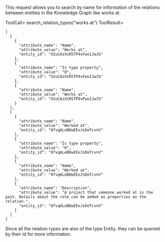 This request allows you to search by name for information of the relations between entities in the Knowledge Graph like works at.

ToolCall> search_relation_types("works at")
ToolResult>
```
[
  [
    {
      "attribute_name": "Name",
      "attribute_value": "Works at",
      "entity_id": "U1uCAzXsRSTP4vFwo1JwJG"
    },
    {
      "attribute_name": "Is type property",
      "attribute_value": "0",
      "entity_id": "U1uCAzXsRSTP4vFwo1JwJG"
    },
    {
      "attribute_name": "Name",
      "attribute_value": "Works at",
      "entity_id": "U1uCAzXsRSTP4vFwo1JwJG"
    }
  ],
  [
    {
      "attribute_name": "Name",
      "attribute_value": "Worked at",
      "entity_id": "8fvqALeBDwEExJsDeTcvnV"
    },
    {
      "attribute_name": "Is type property",
      "attribute_value": "0",
      "entity_id": "8fvqALeBDwEExJsDeTcvnV"
    },
    {
      "attribute_name": "Name",
      "attribute_value": "Worked at",
      "entity_id": "8fvqALeBDwEExJsDeTcvnV"
    },
    {
      "attribute_name": "Description",
      "attribute_value": "A project that someone worked at in the past. Details about the role can be added as properties on the relation.",
      "entity_id": "8fvqALeBDwEExJsDeTcvnV"
    }
  ]
]
```

Since all the relation types are also of the type Entity. they can be queried by their id for more information.
